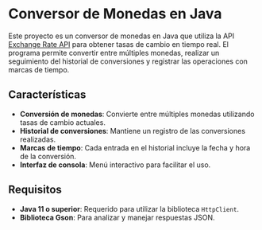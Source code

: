 # Conversor de Monedas en Java

Este proyecto es un conversor de monedas en Java que utiliza la API [Exchange Rate API](https://www.exchangerate-api.com/) para obtener tasas de cambio en tiempo real. El programa permite convertir entre múltiples monedas, realizar un seguimiento del historial de conversiones y registrar las operaciones con marcas de tiempo.

## Características

- **Conversión de monedas**: Convierte entre múltiples monedas utilizando tasas de cambio actuales.
- **Historial de conversiones**: Mantiene un registro de las conversiones realizadas.
- **Marcas de tiempo**: Cada entrada en el historial incluye la fecha y hora de la conversión.
- **Interfaz de consola**: Menú interactivo para facilitar el uso.

## Requisitos

- **Java 11 o superior**: Requerido para utilizar la biblioteca `HttpClient`.
- **Biblioteca Gson**: Para analizar y manejar respuestas JSON.
